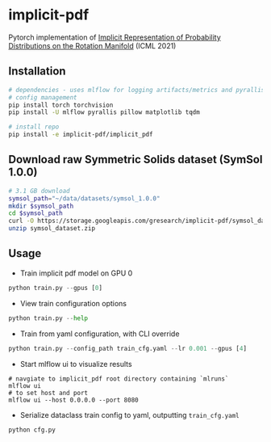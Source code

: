 # implicit-pdf
Pytorch implementation of [Implicit Representation of Probability Distributions on the Rotation Manifold](https://github.com/google-research/google-research/tree/master/implicit_pdf) (ICML 2021)


## Installation
```bash
# dependencies - uses mlflow for logging artifacts/metrics and pyrallis for easy
# config management
pip install torch torchvision
pip install -U mlflow pyrallis pillow matplotlib tqdm

# install repo
pip install -e implicit-pdf/implicit_pdf
```

## Download raw Symmetric Solids dataset (SymSol 1.0.0)
```bash
# 3.1 GB download
symsol_path="~/data/datasets/symsol_1.0.0"
mkdir $symsol_path
cd $symsol_path
curl -O https://storage.googleapis.com/gresearch/implicit-pdf/symsol_dataset.zip
unzip symsol_dataset.zip
```

## Usage
* Train implicit pdf model on GPU 0
```python
python train.py --gpus [0]
```
* View train configuration options
```python
python train.py --help
```
* Train from yaml configuration, with CLI override
```python
python train.py --config_path train_cfg.yaml --lr 0.001 --gpus [4]
```
* Start mlflow ui to visualize results
```
# navgiate to implicit_pdf root directory containing `mlruns`
mlflow ui
# to set host and port
mlflow ui --host 0.0.0.0 --port 8080
```
* Serialize dataclass train config to yaml, outputting `train_cfg.yaml`
```python
python cfg.py
```
